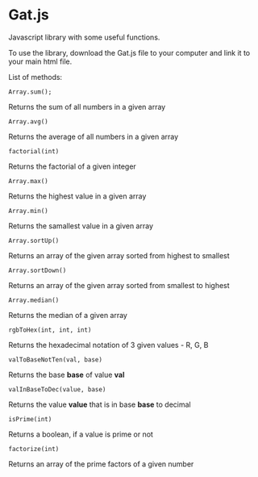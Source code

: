 # Gat.js
Javascript library with some useful functions.

To use the library, download the Gat.js file to your computer and link it to your main html file.

List of methods:

`Array.sum();`  

Returns the sum of all numbers in a given array  

`Array.avg()`  

Returns the average of all numbers in a given array  

`factorial(int)`  

Returns the factorial of a given integer  

`Array.max()`  

Returns the highest value in a given array  

`Array.min()`  

Returns the samallest value in a given array  

`Array.sortUp()`  

Returns an array of the given array sorted from highest to smallest  

`Array.sortDown()`  

Returns an array of the given array sorted from smallest to highest  

`Array.median()`  

Returns the median of a given array  

`rgbToHex(int, int, int)`   

Returns the hexadecimal notation of 3 given values - R, G, B  

`valToBaseNotTen(val, base)`  

Returns the base **base** of value **val**   

`valInBaseToDec(value, base)`  

Returns the value **value** that is in base **base** to decimal  

`isPrime(int)`  

Returns a boolean, if a value is prime or not  

`factorize(int)`  

Returns an array of the prime factors of a given number  

